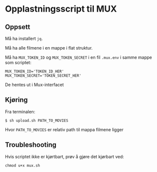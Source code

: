 # Opplastningsscript til MUX

## Oppsett

Må ha installert `jq`.

Må ha alle filmene i en mappe i flat struktur.

Må ha `MUX_TOKEN_ID` og `MUX_TOKEN_SECRET` i en fil `.mux.env` i samme mappe som scriptet:

```
MUX_TOKEN_ID='TOKEN_ID_HER'
MUX_TOKEN_SECRET='TOKEN_SECRET_HER'
``` 

De hentes ut i Mux-interfacet

## Kjøring

Fra terminalen:

```
$ sh upload.sh PATH_TO_MOVIES
```

Hvor `PATH_TO_MOVIES` er relativ path til mappa filmene ligger


## Troubleshooting

Hvis scriptet ikke er kjørtbart, prøv å gjøre det kjørbart ved:

```
chmod u+x mux.sh
```
